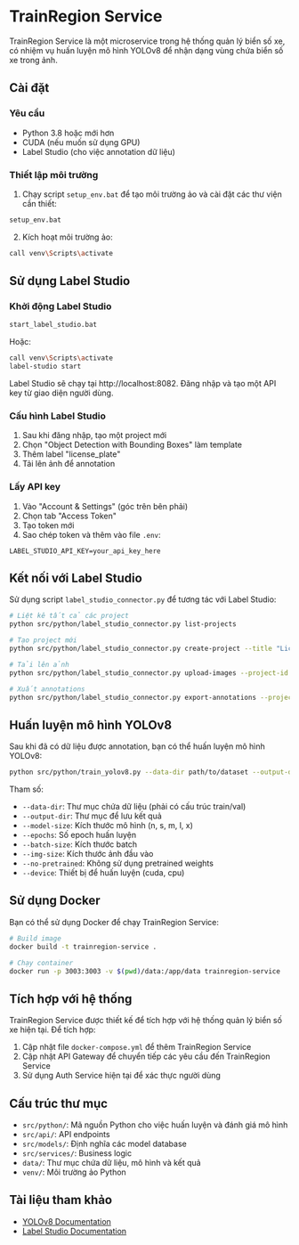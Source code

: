# TrainRegion Service

TrainRegion Service là một microservice trong hệ thống quản lý biển số xe, có nhiệm vụ huấn luyện mô hình YOLOv8 để nhận dạng vùng chứa biển số xe trong ảnh.

## Cài đặt

### Yêu cầu

- Python 3.8 hoặc mới hơn
- CUDA (nếu muốn sử dụng GPU)
- Label Studio (cho việc annotation dữ liệu)

### Thiết lập môi trường

1. Chạy script `setup_env.bat` để tạo môi trường ảo và cài đặt các thư viện cần thiết:

```bash
setup_env.bat
```

2. Kích hoạt môi trường ảo:

```bash
call venv\Scripts\activate
```

## Sử dụng Label Studio

### Khởi động Label Studio

```bash
start_label_studio.bat
```

Hoặc:

```bash
call venv\Scripts\activate
label-studio start
```

Label Studio sẽ chạy tại http://localhost:8082. Đăng nhập và tạo một API key từ giao diện người dùng.

### Cấu hình Label Studio

1. Sau khi đăng nhập, tạo một project mới
2. Chọn "Object Detection with Bounding Boxes" làm template
3. Thêm label "license_plate"
4. Tải lên ảnh để annotation

### Lấy API key

1. Vào "Account & Settings" (góc trên bên phải)
2. Chọn tab "Access Token"
3. Tạo token mới
4. Sao chép token và thêm vào file `.env`:

```
LABEL_STUDIO_API_KEY=your_api_key_here
```

## Kết nối với Label Studio

Sử dụng script `label_studio_connector.py` để tương tác với Label Studio:

```bash
# Liệt kê tất cả các project
python src/python/label_studio_connector.py list-projects

# Tạo project mới
python src/python/label_studio_connector.py create-project --title "License Plate Detection"

# Tải lên ảnh
python src/python/label_studio_connector.py upload-images --project-id 1 --image-dir path/to/images

# Xuất annotations
python src/python/label_studio_connector.py export-annotations --project-id 1 --export-dir path/to/export --format YOLO
```

## Huấn luyện mô hình YOLOv8

Sau khi đã có dữ liệu được annotation, bạn có thể huấn luyện mô hình YOLOv8:

```bash
python src/python/train_yolov8.py --data-dir path/to/dataset --output-dir path/to/output --model-size n --epochs 100
```

Tham số:

- `--data-dir`: Thư mục chứa dữ liệu (phải có cấu trúc train/val)
- `--output-dir`: Thư mục để lưu kết quả
- `--model-size`: Kích thước mô hình (n, s, m, l, x)
- `--epochs`: Số epoch huấn luyện
- `--batch-size`: Kích thước batch
- `--img-size`: Kích thước ảnh đầu vào
- `--no-pretrained`: Không sử dụng pretrained weights
- `--device`: Thiết bị để huấn luyện (cuda, cpu)

## Sử dụng Docker

Bạn có thể sử dụng Docker để chạy TrainRegion Service:

```bash
# Build image
docker build -t trainregion-service .

# Chạy container
docker run -p 3003:3003 -v $(pwd)/data:/app/data trainregion-service
```

## Tích hợp với hệ thống

TrainRegion Service được thiết kế để tích hợp với hệ thống quản lý biển số xe hiện tại. Để tích hợp:

1. Cập nhật file `docker-compose.yml` để thêm TrainRegion Service
2. Cập nhật API Gateway để chuyển tiếp các yêu cầu đến TrainRegion Service
3. Sử dụng Auth Service hiện tại để xác thực người dùng

## Cấu trúc thư mục

- `src/python/`: Mã nguồn Python cho việc huấn luyện và đánh giá mô hình
- `src/api/`: API endpoints
- `src/models/`: Định nghĩa các model database
- `src/services/`: Business logic
- `data/`: Thư mục chứa dữ liệu, mô hình và kết quả
- `venv/`: Môi trường ảo Python

## Tài liệu tham khảo

- [YOLOv8 Documentation](https://docs.ultralytics.com/)
- [Label Studio Documentation](https://labelstud.io/guide/)
